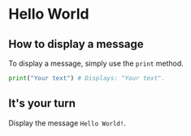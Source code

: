 # Hello World

## How to display a message

To display a message, simply use the `print` method.

```python
print("Your text") # Displays: "Your text".
```

## It's your turn

Display the message `Hello World!`.